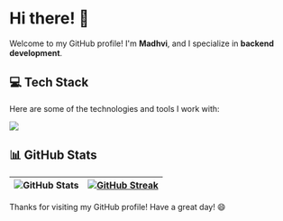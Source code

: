 # Hi there! 👋  

Welcome to my GitHub profile! I'm **Madhvi**, and I specialize in **backend development**.

<!--![Profile Views](https://komarev.com/ghpvc/?username=madhvi-n&color=blue&style=flat-square)-->


## 💻 Tech Stack  

Here are some of the technologies and tools I work with:  

<a href="https://skillicons.dev">
    <img src="https://skillicons.dev/icons?i=python,java,typescript,django,fastapi,mysql,postgres,redis,git,githubactions,docker,kubernetes,ubuntu,debian,aws,gcp&perline=15" />
</a>

<!-- Additional tools: go,flutter,ansible, aws, gcp, elasticsearch, githubactions, gradle, jenkins, kubernetes, prometheus, grafana, pytorch, spring, sklearn, tensorflow -->


## 📊 GitHub Stats  


| ![GitHub Stats](https://github-readme-stats.vercel.app/api?username=madhvi-n&show_icons=true&locale=en&hide_border=true&hide=issues,contribs) | [![GitHub Streak](https://streak-stats.demolab.com?user=madhvi-n&hide_border=true)](https://git.io/streak-stats) |  
| ------------- |:-------------:|  

<!--
![Top Languages](https://github-readme-stats.vercel.app/api/top-langs/?username=madhvi-n&layout=compact&hide_border=true&hide_progress=true)
[![GitHub Streak](https://streak-stats.demolab.com?user=madhvi-n&hide_border=true)](https://git.io/streak-stats) -->


Thanks for visiting my GitHub profile! Have a great day! 😄  
